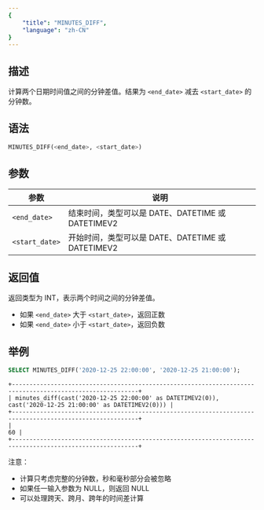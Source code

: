 ```yaml
---
{
    "title": "MINUTES_DIFF",
    "language": "zh-CN"
}
---
```


## 描述

计算两个日期时间值之间的分钟差值。结果为 `<end_date>` 减去 `<start_date>` 的分钟数。

## 语法

```sql
MINUTES_DIFF(<end_date>, <start_date>)
```

## 参数

| 参数 | 说明 |
| ---- | ---- |
| `<end_date>` | 结束时间，类型可以是 DATE、DATETIME 或 DATETIMEV2 |
| `<start_date>` | 开始时间，类型可以是 DATE、DATETIME 或 DATETIMEV2 |

## 返回值

返回类型为 INT，表示两个时间之间的分钟差值。
- 如果 `<end_date>` 大于 `<start_date>`，返回正数
- 如果 `<end_date>` 小于 `<start_date>`，返回负数

## 举例

```sql
SELECT MINUTES_DIFF('2020-12-25 22:00:00', '2020-12-25 21:00:00');
```

```text
+----------------------------------------------------------------------------------------------------------+
| minutes_diff(cast('2020-12-25 22:00:00' as DATETIMEV2(0)), cast('2020-12-25 21:00:00' as DATETIMEV2(0))) |
+----------------------------------------------------------------------------------------------------------+
|                                                                                                       60 |
+----------------------------------------------------------------------------------------------------------+
```

注意：
- 计算只考虑完整的分钟数，秒和毫秒部分会被忽略
- 如果任一输入参数为 NULL，则返回 NULL
- 可以处理跨天、跨月、跨年的时间差计算

